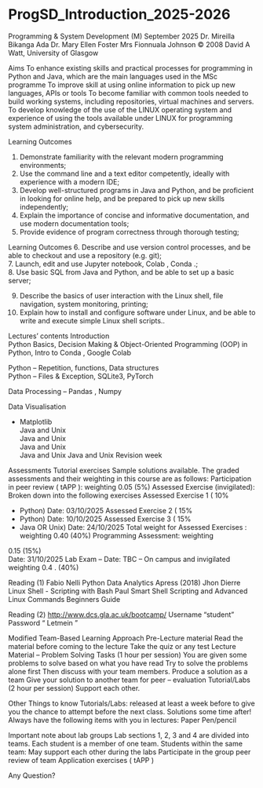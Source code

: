 # ProgSD_Introduction_2025-2026

Programming & System Development (M)
September 2025
Dr. Mireilla Bikanga Ada
Dr. Mary Ellen Foster
Mrs Fionnuala Johnson
© 2008 David A Watt, University of Glasgow

Aims
To enhance existing skills and practical processes for programming in Python and Java, which are the main languages used in the MSc programme
To improve skill at using online information to pick up new languages, APIs or tools
To become familiar with common tools needed to build working systems, including repositories, virtual machines and servers.
To develop knowledge of the use of the LINUX operating system and experience of using the tools available under LINUX for programming system administration, and cybersecurity.

Learning Outcomes
1. Demonstrate familiarity with the relevant modern programming environments;		
2. Use the command line and a text editor competently, ideally with experience with a modern IDE;		
3. Develop well-structured programs in Java and Python, and be proficient in looking for online help, and be prepared to pick up new skills independently;		
4. Explain the importance of concise and informative documentation, and use modern documentation tools;		
5. Provide evidence of program correctness through thorough testing;
		

Learning Outcomes
6. Describe and use version control processes, and be able to checkout and use a repository (e.g. git);		
7. Launch, edit and use 
Jupyter
 notebook, 
Colab
, 
Conda
.;	
8. Use basic SQL from Java and Python, and be able to set up a basic server;		
			
9. Describe the basics of user interaction with the Linux shell, file navigation, system monitoring, printing;		
10. Explain how to install and configure software under Linux, and be able to write and execute simple Linux shell scripts..

Lectures’ contents
Introduction	
Python Basics, Decision Making & Object-Oriented Programming (OOP) in Python, Intro to 
Conda
, Google 
Colab
		
Python – Repetition, functions, Data structures		
Python – Files & Exception, SQLite3, 
PyTorch
 	
Data Processing – Pandas , 
Numpy
	
Data 
Visualisation
 - Matplotlib		
Java and Unix		
Java and Unix		
Java and Unix		
Java and Unix
Java and Unix 
Revision week 
		

Assessments
Tutorial exercises
Sample solutions available.
The graded assessments and their weighting in this course are as follows:
Participation in peer review (
tAPP
): 
weighting 0.05 (5%)
Assessed Exercise (invigilated): 
Broken down into the following exercises
Assessed Exercise 1 (
10% 
- Python)       Date:  03/10/2025
Assessed Exercise 2 (
15% 
- Python)     Date: 10/10/2025
Assessed Exercise 3 (
15% 
- Java 
OR
 Unix)    Date: 24/10/2025
Total weight for Assessed Exercises
: 
weighting
 0.40 (40%) 
Programming Assessment: 
weighting
 
0.15 (15%)  
Date: 31/10/2025
Lab Exam – Date: TBC – On campus and invigilated
weighting 
0.4
. (40%)

Reading 
(1)
Fabio Nelli
Python Data Analytics
Apress
 (2018)
Jhon Dierre
Linux Shell - Scripting with Bash
Paul Smart
Shell Scripting and Advanced Linux Commands
Beginners Guide

Reading 
(2)
http://www.dcs.gla.ac.uk/bootcamp/
Username “student”
Password “
Letmein
”

Modified Team-Based Learning Approach
Pre-Lecture material
Read the material before coming to the lecture
Take the quiz or any test
Lecture Material – Problem Solving Tasks (1 hour per session)
You are given some problems to solve based on what you have read
Try to solve the problems alone first
Then discuss with your team members.
Produce a solution as a team
Give your solution to another team for peer – evaluation
Tutorial/Labs (2 hour per session)
Support each other.

Other Things to know
Tutorials/Labs: 
released at least a week before to give you the chance to attempt before the next class. Solutions some time after! 
Always have the following items with you in lectures:
Paper
Pen/pencil

Important note about lab groups
Lab sections 1, 2, 3 and 4 are divided into teams.
Each student is a member of one team. 
Students within the same team:
May support each other during the labs
Participate in the group peer review of team Application exercises (
tAPP
)

Any Question?

